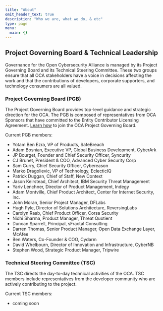 ```yaml
---
title: "About"
omit_header_text: true
description: "Who we are, what we do, & etc"
type: page
menu:
  main: {}
---
```


## Project Governing Board & Technical Leadership

Governance for the Open Cybersecurity Alliance is managed by its Project Governing Board and
its Technical Steering Committee. These two groups ensure that all OCA
stakeholders have a voice in decisions affecting the work and that the
contributions of developers, corporate supporters, and technology
consumers are all valued.

### Project Governing Board (PGB)

The Project Governing Board provides top-level guidance and strategic direction for the OCA. The PGB is composed of representatives from OCA Sponsors that have committed to the Entity Contributor Licensing Agreement. [Learn how](mailto:communications@oasis-open.org) to join the OCA Project Governing Board.  

Current PGB members:

* Yotam Ben Ezra, VP of Products, SafeBreach
* Adam Bosnian, Executive VP, Global Business Development, CyberArk
* JP Bourget, Founder and Chief Security Officer, Syncurity
* CJ Brunet, President & COO, Advanced Cyber Security Corp
* Sam Curry, Chief Security Officer, Cybereason
* Marko Dragolievic, VP of Technology, EclecticIQ
* Patrick Duggan, Chief of Staff, New Context
* Jason Keirstead, Chief Architect, IBM Security Threat Management
* Yariv Lenchner, Director of Product Management, Indegy
* Adam Montville, Chief Product Architect, Center for Internet Security, Inc.
* John Moran, Senior Project Manager, DFLabs
* Hugh Pyle, Director of Solutions Architecture, ReversingLabs
* Carolyn Raab, Chief Product Officer, Corsa Security
* Nidhi Sharma, Product Manager, Threat Quotient
* Duncan Sparrell, Principal, sFractal Consulting
* Darren Thomas, Senior Product Manager, Open Data Exchange Layer, McAfee
* Ben Waters, Co-Founder & COO, Cydarm
* David Whelbourn, Director of Innovation and Infrastructure, CyberNB
* Stephen Wood, Strategic Product Manager, Tripwire

### Technical Steering Committee (TSC)

The TSC directs the day-to-day technical activities of the OCA. TSC
members include representatives from the developer community who are
actively contributing to the project.

Current TSC members:

* coming soon
